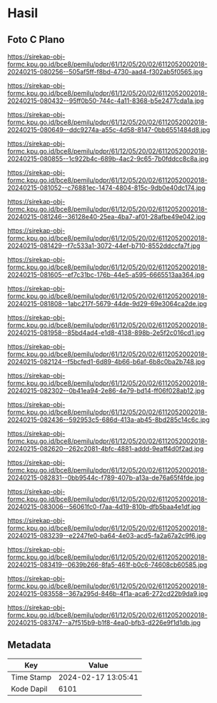 # Hasil

## Foto C Plano

https://sirekap-obj-formc.kpu.go.id/bce8/pemilu/pdpr/61/12/05/20/02/6112052002018-20240215-080256--505af5ff-f8bd-4730-aad4-f302ab5f0565.jpg

https://sirekap-obj-formc.kpu.go.id/bce8/pemilu/pdpr/61/12/05/20/02/6112052002018-20240215-080432--95ff0b50-744c-4a11-8368-b5e2477cda1a.jpg

https://sirekap-obj-formc.kpu.go.id/bce8/pemilu/pdpr/61/12/05/20/02/6112052002018-20240215-080649--ddc9274a-a55c-4d58-8147-0bb6551484d8.jpg

https://sirekap-obj-formc.kpu.go.id/bce8/pemilu/pdpr/61/12/05/20/02/6112052002018-20240215-080855--1c922b4c-689b-4ac2-9c65-7b0fddcc8c8a.jpg

https://sirekap-obj-formc.kpu.go.id/bce8/pemilu/pdpr/61/12/05/20/02/6112052002018-20240215-081052--c76881ec-1474-4804-815c-9db0e40dc174.jpg

https://sirekap-obj-formc.kpu.go.id/bce8/pemilu/pdpr/61/12/05/20/02/6112052002018-20240215-081246--36128e40-25ea-4ba7-af01-28afbe49e042.jpg

https://sirekap-obj-formc.kpu.go.id/bce8/pemilu/pdpr/61/12/05/20/02/6112052002018-20240215-081429--f7c533a1-3072-44ef-b710-8552ddccfa7f.jpg

https://sirekap-obj-formc.kpu.go.id/bce8/pemilu/pdpr/61/12/05/20/02/6112052002018-20240215-081605--ef7c31bc-176b-44e5-a595-6665513aa364.jpg

https://sirekap-obj-formc.kpu.go.id/bce8/pemilu/pdpr/61/12/05/20/02/6112052002018-20240215-081808--1abc217f-5679-44de-9d29-69e3064ca2de.jpg

https://sirekap-obj-formc.kpu.go.id/bce8/pemilu/pdpr/61/12/05/20/02/6112052002018-20240215-081958--85bd4ad4-e1d8-4138-898b-2e5f2c016cd1.jpg

https://sirekap-obj-formc.kpu.go.id/bce8/pemilu/pdpr/61/12/05/20/02/6112052002018-20240215-082124--f5bcfed1-6d89-4b66-b6af-6b8c0ba2b748.jpg

https://sirekap-obj-formc.kpu.go.id/bce8/pemilu/pdpr/61/12/05/20/02/6112052002018-20240215-082302--0b41ea94-2e86-4e79-bd14-ff06f028ab12.jpg

https://sirekap-obj-formc.kpu.go.id/bce8/pemilu/pdpr/61/12/05/20/02/6112052002018-20240215-082436--592953c5-686d-413a-ab45-8bd285c14c6c.jpg

https://sirekap-obj-formc.kpu.go.id/bce8/pemilu/pdpr/61/12/05/20/02/6112052002018-20240215-082620--262c2081-4bfc-4881-addd-9eaff4d0f2ad.jpg

https://sirekap-obj-formc.kpu.go.id/bce8/pemilu/pdpr/61/12/05/20/02/6112052002018-20240215-082831--0bb9544c-f789-407b-a13a-de76a65f4fde.jpg

https://sirekap-obj-formc.kpu.go.id/bce8/pemilu/pdpr/61/12/05/20/02/6112052002018-20240215-083006--56061fc0-f7aa-4d19-810b-dfb5baa4e1df.jpg

https://sirekap-obj-formc.kpu.go.id/bce8/pemilu/pdpr/61/12/05/20/02/6112052002018-20240215-083239--e2247fe0-ba64-4e03-acd5-fa2a67a2c9f6.jpg

https://sirekap-obj-formc.kpu.go.id/bce8/pemilu/pdpr/61/12/05/20/02/6112052002018-20240215-083419--0639b266-8fa5-461f-b0c6-74608cb60585.jpg

https://sirekap-obj-formc.kpu.go.id/bce8/pemilu/pdpr/61/12/05/20/02/6112052002018-20240215-083558--367a295d-846b-4f1a-aca6-272cd22b9da9.jpg

https://sirekap-obj-formc.kpu.go.id/bce8/pemilu/pdpr/61/12/05/20/02/6112052002018-20240215-083747--a7f515b9-b1f8-4ea0-bfb3-d226e9f1d1db.jpg


## Metadata

| Key        | Value               |
| ---------- | ------------------- |
| Time Stamp | 2024-02-17 13:05:41 |
| Kode Dapil | 6101                |



